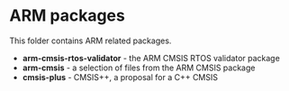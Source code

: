 # ARM packages

This folder contains ARM related packages.

* **arm-cmsis-rtos-validator** - the ARM CMSIS RTOS validator package
* **arm-cmsis** - a selection of files from the ARM CMSIS package
* **cmsis-plus** - CMSIS++, a proposal for a C++ CMSIS


